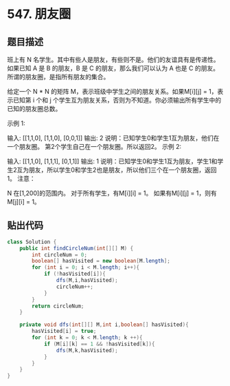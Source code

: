 # 547. 朋友圈
## 题目描述
班上有 N 名学生。其中有些人是朋友，有些则不是。他们的友谊具有是传递性。如果已知 A 是 B 的朋友，B 是 C 的朋友，那么我们可以认为 A 也是 C 的朋友。所谓的朋友圈，是指所有朋友的集合。

给定一个 N * N 的矩阵 M，表示班级中学生之间的朋友关系。如果M[i][j] = 1，表示已知第 i 个和 j 个学生互为朋友关系，否则为不知道。你必须输出所有学生中的已知的朋友圈总数。

示例 1:

输入: 
[[1,1,0],
 [1,1,0],
 [0,0,1]]
输出: 2 
说明：已知学生0和学生1互为朋友，他们在一个朋友圈。
第2个学生自己在一个朋友圈。所以返回2。
示例 2:

输入: 
[[1,1,0],
 [1,1,1],
 [0,1,1]]
输出: 1
说明：已知学生0和学生1互为朋友，学生1和学生2互为朋友，所以学生0和学生2也是朋友，所以他们三个在一个朋友圈，返回1。
注意：

N 在[1,200]的范围内。
对于所有学生，有M[i][i] = 1。
如果有M[i][j] = 1，则有M[j][i] = 1。

## 贴出代码
```java
class Solution {
    public int findCircleNum(int[][] M) {
        int circleNum = 0;
        boolean[] hasVisited = new boolean[M.length];
        for (int i = 0; i < M.length; i++){
            if (!hasVisited[i]){
                dfs(M,i,hasVisited);
                circleNum++;
            }
        }
        return circleNum;
    }

    private void dfs(int[][] M,int i,boolean[] hasVisited){
        hasVisited[i] = true;
        for (int k = 0; k < M.length; k ++){
            if (M[i][k] == 1 && !hasVisited[k]){
                dfs(M,k,hasVisited);
            }
        }
    }
}
```